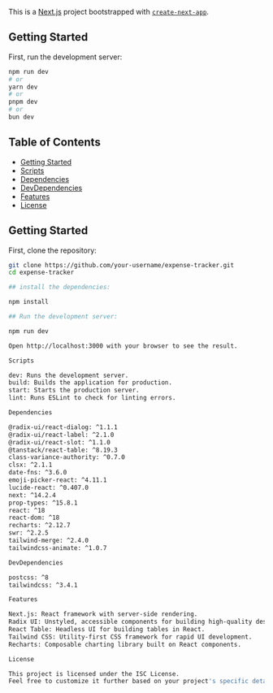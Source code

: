 This is a [Next.js](https://nextjs.org/) project bootstrapped with [`create-next-app`](https://github.com/vercel/next.js/tree/canary/packages/create-next-app).

## Getting Started

First, run the development server:

```bash
npm run dev
# or
yarn dev
# or
pnpm dev
# or
bun dev
```
## Table of Contents

- [Getting Started](#getting-started)
- [Scripts](#scripts)
- [Dependencies](#dependencies)
- [DevDependencies](#devdependencies)
- [Features](#features)
- [License](#license)

## Getting Started

First, clone the repository:

```bash
git clone https://github.com/your-username/expense-tracker.git
cd expense-tracker

## install the dependencies:

npm install

## Run the development server:

npm run dev

Open http://localhost:3000 with your browser to see the result.

Scripts

dev: Runs the development server.
build: Builds the application for production.
start: Starts the production server.
lint: Runs ESLint to check for linting errors.

Dependencies

@radix-ui/react-dialog: ^1.1.1
@radix-ui/react-label: ^2.1.0
@radix-ui/react-slot: ^1.1.0
@tanstack/react-table: ^8.19.3
class-variance-authority: ^0.7.0
clsx: ^2.1.1
date-fns: ^3.6.0
emoji-picker-react: ^4.11.1
lucide-react: ^0.407.0
next: ^14.2.4
prop-types: ^15.8.1
react: ^18
react-dom: ^18
recharts: ^2.12.7
swr: ^2.2.5
tailwind-merge: ^2.4.0
tailwindcss-animate: ^1.0.7

DevDependencies

postcss: ^8
tailwindcss: ^3.4.1

Features

Next.js: React framework with server-side rendering.
Radix UI: Unstyled, accessible components for building high-quality design systems and web apps.
React Table: Headless UI for building tables in React.
Tailwind CSS: Utility-first CSS framework for rapid UI development.
Recharts: Composable charting library built on React components.

License

This project is licensed under the ISC License.
Feel free to customize it further based on your project's specific details and requirements.
